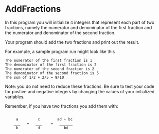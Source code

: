 # AddFractions
In this program you will initialize 4 integers that represent each part of two fractions, namely the numerator and denominator of the first fraction and the numerator and denominator of the second fraction.

Your program should add the two fractions and print out the result.

For example, a sample program run might look like this
```
The numerator of the first fraction is 1
The denominator of the first fraction is 2
The numerator of the second fraction is 2
The denominator of the second fraction is 5
The sum of 1/2 + 2/5 = 9/10
```
Note: you do not need to reduce these fractions. Be sure to test your code for postive and negative integers by changing the values of your initialized variables.

Remember, if you have two fractions you add them with:
```

     a         c        ad + bc
    ___   +   ___    =   ______
     b         d           bd
```
